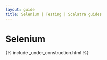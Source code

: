 ```yaml
---
layout: guide
title: Selenium | Testing | Scalatra guides
---
```


<div class="page-header">
  <h1>Selenium</h1>
</div>

{% include _under_construction.html %}